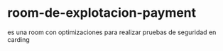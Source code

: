 # room-de-explotacion-payment
es una room con optimizaciones para realizar pruebas de seguridad en carding 

